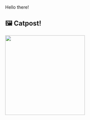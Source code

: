 Hello there!



## 🖼️ Catpost!

<sub>
    <img src="https://cdn2.thecatapi.com/images/MjAzODE2Nw.jpg" height="256">
</sub>

